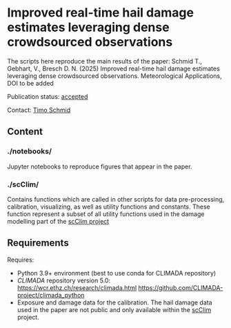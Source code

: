 # Improved real-time hail damage estimates leveraging dense crowdsourced observations
The scripts here reproduce the main results of the paper:
Schmid T., Gebhart, V., Bresch D. N. (2025) Improved real-time hail damage estimates leveraging dense crowdsourced observations. Meteorological Applications, DOI to be added


Publication status: [accepted](https://doi.org/10.1002/met.70059)

Contact: [Timo Schmid](timo.schmid@usys.ethz.ch)

## Content

### ./notebooks/

Jupyter notebooks to reproduce figures that appear in the paper.

### ./scClim/

Contains functions which are called in other scripts for data pre-processing, calibration, visualizing, as well as utility functions and constants.
These function represent a subset of all utility functions used in the damage modelling part of the [scClim project](https://scclim.ethz.ch/)

## Requirements
Requires:
* Python 3.9+ environment (best to use conda for CLIMADA repository)
* _CLIMADA_ repository version 5.0:
        https://wcr.ethz.ch/research/climada.html
        https://github.com/CLIMADA-project/climada_python
* Exposure and damage data for the calibration. The hail damage data used in the paper are not public and only available within the [scClim](https://scclim.ethz.ch/) project.